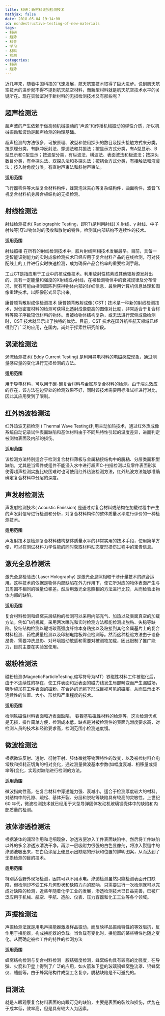 ```yaml
---
title: 科研：新材料无损检测技术
mathjax: false
date: 2018-05-04 19:14:00
id: nondestructive-testing-of-new-materials 
tags:
- 科研
- 趋势
- 科普
- 学习
- 材料
- 检测
categories:
- 科研
- 趋势
---
```


近几年来，随着中国科技的飞速发展，航天航空技术取得了巨大进步。说到航天航空技术的进步就不得不提到航天航空材料，而新型材料就是航天航空技术水平的关键所在。现在实验室对于新材料的无损检测技术又有那些呢？

<!---more--->

## 超声检测法

超声波的产生依赖于做高频机械振动的“声源”和传播机械振动的弹性介质，所以机械振动和波动是超声检测的物理基础。

超声检测的方法很多，可按原理、波型和使用探头的数目及探头接触方式来分类。按原理分类，有脉冲反射法、穿透法和共振法；按显示方式分类，有A型显示、B型显示和C型显示；按波型分类，有纵波法、横波法、表面波法和板波法；按探头数目分类，有单探头法、双探头法和多探头法；按耦合方式分类，有接触法和液浸法；按入射角度分类，有直射声束法和斜射声束法。

**适用范围**

飞行器零件等大型复合材料构件，蜂窝泡沫夹心等复杂结构件，曲面构件，波音飞机复合材料机身层合板结构的无损检测。

## 射线检测法

射线检测技术( Radiographic Testing，即RT)是利用射线( X 射线、γ 射线、中子射线等)穿过物体时的吸收和散射的特性，检测其内部结构不连续性的技术。

**适用范围**

射线照相 在所有的射线检测技术中，胶片射线照相技术发展最早。目前，具备一定智能识别能力的实时成像检测技术已经应用于复合材料产品的在线检测，可对装配线上的工件进行实时快速检测，成为确保产品合格率的重要检测手段。

 工业CT是指应用于工业中的核成像技术。利用放射性核素或其他辐射源发射出的、具有一定能量和强度的X射线或γ射线，在被检测物体中的衰减规律及分布情况，就有可能由探测器陈列获得物体内部的详细信息，最后用计算机信息处理和图像重建技术，以图像形式显示出来。

康普顿背散射成像检测技术 康普顿背散射成像( CST ) 技术是一种新的射线检测技术，对低密度材料的检测可获得比透射成像更高的图像对比度，非常适合于复合材料等原子序数较低材料的物体。当被检物体结构复杂，或无法进行双侧成像检测时，CST 技术就显示出了独特的优势。目前，CST 技术在国外航空航天领域已经得到了广泛的应用，在国内，尚处于探索性研究阶段。

## 涡流检测法

涡流检测技术( Eddy Current Testing) 是利用导电材料的电磁感应现象，通过测量感应量的变化进行无损检测的方法。

**适用范围**

用于导电材料，可以用于碳-碳复合材料与金属基复合材料的检测。由于端头效应的存在，该方法在边界处的检测效果不好，同时该技术需要用标准试样进行对比，因此其应用受到了限制。

## 红外热波检测法

红外热波无损检测 ( Thermal Wave Testing)利用主动加热技术，通过红外热成像系统自动记录试件表面缺陷和基体材料由于不同热特性引起的温度差异，进而判定被测物表面及内部的损伤。

**适用范围**

该检测方法特别适合于检测复合材料薄板与金属粘接结构中的脱粘、分层类面积型缺陷，尤其是当零件或组件不能浸入水中进行超声C-扫描检测以及零件表面形状使得超声检测实施比较困难时也可使用红外热波检测方法，红外热波方法能够准确确定复合材料中分层的深度。

## 声发射检测法

声发射检测技术( Acoustic Emission) 是通过对复合材料或结构在加载过程中产生的声发射信号进行检测和分析，对复合材料构件的整体质量水平进行评价的一种检测技术。

**适用范围**

声发射技术是检测复合材料结构整体质量水平的非常实用的技术手段，使用简单方便，可以在测试材料力学性能的同时获取材料动态变形损伤过程中的宝贵信息。

## 激光全息检测法

激光全息检验法( Laser Holography) 是激光全息照相和干涉计量技术的综合运用。这种技术的依据是物体内部缺陷在外力作用下，使它所对应的物体表面产生与其周围不相同的微量位移差。然后用激光全息照相的方法进行比较，从而检验出物体内部的缺陷。

**适用范围**

复合材料检测和蜂窝夹层结构的检测可以采用内部充气、加热以及表面真空的加载方法。例如飞机机翼，采用两次曝光和实时检测方法都能检测出脱粘、失稳等缺陷。胶结结构检测以硼或碳高强度纤维本身粘接以及粘接到其他金属基片上的复合材料检测、药柱质量检测以及印制电路板焊点检测等。然而这种检验方法由于设备昂贵、需要冲洗显影、对环境振动敏感和需要对被测物加载，因此限制了推广能力，目前主要在实验室使用。

## 磁粉检测法

磁粉检测(MagneticParticleTesting,缩写符号为MT）铁磁性材料工件被磁化后，由于不连续性的存在，使工件表面和近表面的磁力线发生局部畸变而产生漏磁场，吸附施加在工件表面的磁粉，在合适的光照下形成目视可见的磁痕，从而显示出不连续性的位置、大小、形状和严重程度的技术。

**适用范围**

检测铁磁性材料表面和近表面缺陷， 铁镍基铁磁性材料的检测等，这次检测优点是无损，操作简单方便，检测成本低。缺点是对被检测件的表面光滑度要求高，对检测人员的技术和经验要求高，检测范围小检测速度慢。

## 微波检测法

根据微波反射、透射、衍射干射、腔体微扰等物理特性的改变，以及被检材料介电常数和损耗正切角的相对变化，通过测量微波基本参数(如幅度衰减、相移量或频率等)变化，实现对缺陷进行检测的方法。

**适用范围**

微波指向性高，在复合材料中穿透能力强、衰减小，适合于检测厚度较大的材料。对结构中的孔隙、疏松、基体开裂、分层和脱粘等缺陷具有较高的灵敏性。上世纪60 年代，微波检测技术就已经用于大型导弹固体发动机玻璃钢壳体中的缺陷和内部质量的检测。

## 液体渗透检测法

根据液体的润湿作用和毛细现象，渗透液便渗入工件表面缺陷中。然后将工件缺陷以外的多余渗透液清洗干净，再涂一层吸附力很强的白色显像剂，将渗入裂缝中的渗透液吸出来，在白色涂层上便显示出缺陷的形状和位置的鲜明图案，从而达到了无损检测的目的技术。

**适用范围**

特别适合野外现场检测，因其可以不用水电。渗透检测虽然只能检测表面开口缺陷，但检测却不受工件几何形状和缺陷方向的影响，只需要进行一次检测就可以完成对缺陷的检测，近些年随着化学工业的发展，渗透检测技术已日益完善，已被广泛应用于机械、航空、宇航、造船、仪表、压力容器和化工工业等各个领域。

## 声振检测法

声振检测法就是用电声换能器激发样品振动，而反映样品振动特性的等效阻抗，反作用于换能器，构成换能器的负载。当负载有变化时，换能器的某些特性也随之变化。从而确定被检工件的特性的检测方法

**适用范围**

蜂窝结构检测与复合材料检测　胶结强度检测，蜂窝结构具有较高的比强度，在导弹、火箭和卫星上得到了广泛的应用，如火箭和卫星的玻璃钢蜂窝整流罩、铝蜂窝仪、艚舱等。由于蜂窝结构件成型工艺复杂，脱粘缺陷是不可避免的。

## 目测法

就是人眼观察复合材料表面的肉眼可见的缺陷，主要是表面的裂纹和损伤，优势在于成本低，效率高，但是具有较大人为因素。
